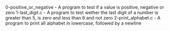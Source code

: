 0-positive_or_negative - A program to test if a value is positive, negative or zero
1-last_digit.c - A program to test wether the last digit of a number is greater than 5, is zero  and less than 6 and not zero
2-print_alphabet.c - A program to print all alphabet in lowercase, followed by a newline
